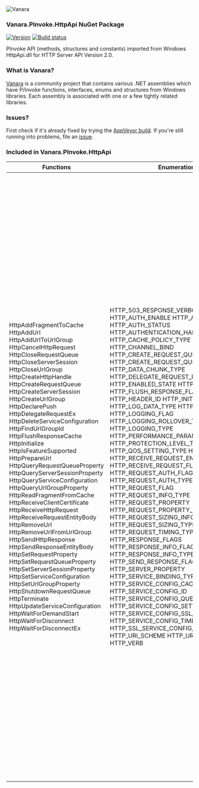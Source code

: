 ﻿![Vanara](https://raw.githubusercontent.com/dahall/Vanara/master/docs/icons/VanaraHeading.png)
### **Vanara.PInvoke.HttpApi NuGet Package**
[![Version](https://img.shields.io/nuget/v/Vanara.PInvoke.HttpApi?label=NuGet&style=flat-square)](https://github.com/dahall/Vanara/releases)
[![Build status](https://img.shields.io/appveyor/build/dahall/vanara?label=AppVeyor%20build&style=flat-square)](https://ci.appveyor.com/project/dahall/vanara)

PInvoke API (methods, structures and constants) imported from Windows HttpApi.dll for HTTP Server API Version 2.0.

### **What is Vanara?**

[Vanara](https://github.com/dahall/Vanara) is a community project that contains various .NET assemblies which have P/Invoke functions, interfaces, enums and structures from Windows libraries. Each assembly is associated with one or a few tightly related libraries.

### **Issues?**

First check if it's already fixed by trying the [AppVeyor build](https://ci.appveyor.com/nuget/vanara-prerelease).
If you're still running into problems, file an [issue](https://github.com/dahall/Vanara/issues).

### **Included in Vanara.PInvoke.HttpApi**

Functions | Enumerations | Structures
--- | --- | ---
HttpAddFragmentToCache HttpAddUrl HttpAddUrlToUrlGroup HttpCancelHttpRequest HttpCloseRequestQueue HttpCloseServerSession HttpCloseUrlGroup HttpCreateHttpHandle HttpCreateRequestQueue HttpCreateServerSession HttpCreateUrlGroup HttpDeclarePush HttpDelegateRequestEx HttpDeleteServiceConfiguration HttpFindUrlGroupId HttpFlushResponseCache HttpInitialize HttpIsFeatureSupported HttpPrepareUrl HttpQueryRequestQueueProperty HttpQueryServerSessionProperty HttpQueryServiceConfiguration HttpQueryUrlGroupProperty HttpReadFragmentFromCache HttpReceiveClientCertificate HttpReceiveHttpRequest HttpReceiveRequestEntityBody HttpRemoveUrl HttpRemoveUrlFromUrlGroup HttpSendHttpResponse HttpSendResponseEntityBody HttpSetRequestProperty HttpSetRequestQueueProperty HttpSetServerSessionProperty HttpSetServiceConfiguration HttpSetUrlGroupProperty HttpShutdownRequestQueue HttpTerminate HttpUpdateServiceConfiguration HttpWaitForDemandStart HttpWaitForDisconnect HttpWaitForDisconnectEx                                                          | HTTP_503_RESPONSE_VERBOSITY HTTP_AUTH_ENABLE HTTP_AUTH_EX_FLAG HTTP_AUTH_STATUS HTTP_AUTHENTICATION_HARDENING_LEVELS HTTP_CACHE_POLICY_TYPE HTTP_CHANNEL_BIND HTTP_CREATE_REQUEST_QUEUE_FLAG HTTP_CREATE_REQUEST_QUEUE_PROPERTY_ID HTTP_DATA_CHUNK_TYPE HTTP_DELEGATE_REQUEST_PROPERTY_ID HTTP_ENABLED_STATE HTTP_FEATURE_ID HTTP_FLUSH_RESPONSE_FLAG HTTP_HEADER_ID HTTP_INIT HTTP_LOG_DATA_TYPE HTTP_LOG_FIELD HTTP_LOGGING_FLAG HTTP_LOGGING_ROLLOVER_TYPE HTTP_LOGGING_TYPE HTTP_PERFORMANCE_PARAM_TYPE HTTP_PROTECTION_LEVEL_TYPE HTTP_QOS_SETTING_TYPE HTTP_RECEIVE HTTP_RECEIVE_REQUEST_ENTITY_BODY_FLAG HTTP_RECEIVE_REQUEST_FLAG HTTP_REQUEST_AUTH_FLAG HTTP_REQUEST_AUTH_TYPE HTTP_REQUEST_FLAG HTTP_REQUEST_INFO_TYPE HTTP_REQUEST_PROPERTY HTTP_REQUEST_PROPERTY_SNI_FLAG HTTP_REQUEST_SIZING_INFO_FLAG HTTP_REQUEST_SIZING_TYPE HTTP_REQUEST_TIMING_TYPE HTTP_RESPONSE_FLAGS HTTP_RESPONSE_INFO_FLAGS HTTP_RESPONSE_INFO_TYPE HTTP_SEND_RESPONSE_FLAG HTTP_SERVER_PROPERTY HTTP_SERVICE_BINDING_TYPE HTTP_SERVICE_CONFIG_CACHE_KEY HTTP_SERVICE_CONFIG_ID HTTP_SERVICE_CONFIG_QUERY_TYPE HTTP_SERVICE_CONFIG_SETTING_KEY HTTP_SERVICE_CONFIG_SSL_FLAG HTTP_SERVICE_CONFIG_TIMEOUT_KEY HTTP_SSL_SERVICE_CONFIG_EX_PARAM_TYPE HTTP_URI_SCHEME HTTP_URL_FLAG HTTP_VERB                                                | HREQQUEUE HREQQUEUEv1 SafeHTTP_SERVER_SESSION_ID SafeHTTP_URL_GROUP_ID HTTP_BANDWIDTH_LIMIT_INFO HTTP_BINDING_INFO HTTP_BYTE_RANGE HTTP_CACHE_POLICY HTTP_CHANNEL_BIND_INFO HTTP_CONNECTION_LIMIT_INFO HTTP_COOKED_URL HTTP_CREATE_REQUEST_QUEUE_PROPERTY_INFO HTTP_DELEGATE_REQUEST_PROPERTY_INFO HTTP_ERROR_HEADERS_PARAM HTTP_FLOWRATE_INFO HTTP_KNOWN_HEADER HTTP_LISTEN_ENDPOINT_INFO HTTP_LOG_DATA HTTP_LOG_FIELDS_DATA HTTP_LOGGING_INFO HTTP_MULTIPLE_KNOWN_HEADERS HTTP_PERFORMANCE_PARAM HTTP_PROPERTY_FLAGS HTTP_PROTECTION_LEVEL_INFO HTTP_QOS_SETTING_INFO HTTP_QUERY_REQUEST_QUALIFIER_QUIC HTTP_QUERY_REQUEST_QUALIFIER_TCP HTTP_QUIC_API_TIMINGS HTTP_QUIC_CONNECTION_API_TIMINGS HTTP_QUIC_STREAM_API_TIMINGS HTTP_REQUEST_AUTH_INFO HTTP_REQUEST_CHANNEL_BIND_STATUS HTTP_REQUEST_HEADERS HTTP_REQUEST_INFO HTTP_REQUEST_PROPERTY_SNI HTTP_REQUEST_PROPERTY_STREAM_ERROR HTTP_REQUEST_SIZING_INFO HTTP_REQUEST_TIMING_INFO HTTP_REQUEST_TOKEN_BINDING_INFO HTTP_REQUEST_V1 HTTP_REQUEST_V2 HTTP_RESPONSE_HEADERS HTTP_RESPONSE_INFO HTTP_RESPONSE_V1 HTTP_RESPONSE_V2 HTTP_SERVER_AUTHENTICATION_BASIC_PARAMS HTTP_SERVER_AUTHENTICATION_DIGEST_PARAMS HTTP_SERVER_AUTHENTICATION_INFO HTTP_SERVICE_BINDING_A HTTP_SERVICE_BINDING_BASE HTTP_SERVICE_BINDING_W HTTP_SERVICE_CONFIG_CACHE_SET HTTP_SERVICE_CONFIG_IP_LISTEN_PARAM HTTP_SERVICE_CONFIG_IP_LISTEN_QUERY HTTP_SERVICE_CONFIG_SETTING_SET HTTP_SERVICE_CONFIG_SSL_CCS_KEY HTTP_SERVICE_CONFIG_SSL_CCS_QUERY HTTP_SERVICE_CONFIG_SSL_CCS_QUERY_EX HTTP_SERVICE_CONFIG_SSL_CCS_SET HTTP_SERVICE_CONFIG_SSL_CCS_SET_EX HTTP_SERVICE_CONFIG_SSL_KEY HTTP_SERVICE_CONFIG_SSL_KEY_EX HTTP_SERVICE_CONFIG_SSL_PARAM HTTP_SERVICE_CONFIG_SSL_PARAM_EX HTTP_SERVICE_CONFIG_SSL_QUERY HTTP_SERVICE_CONFIG_SSL_QUERY_EX HTTP_SERVICE_CONFIG_SSL_SET HTTP_SERVICE_CONFIG_SSL_SET_EX HTTP_SERVICE_CONFIG_SSL_SNI_KEY HTTP_SERVICE_CONFIG_SSL_SNI_QUERY HTTP_SERVICE_CONFIG_SSL_SNI_QUERY_EX HTTP_SERVICE_CONFIG_SSL_SNI_SET HTTP_SERVICE_CONFIG_SSL_SNI_SET_EX HTTP_SERVICE_CONFIG_TIMEOUT_SET HTTP_SERVICE_CONFIG_URLACL_KEY HTTP_SERVICE_CONFIG_URLACL_PARAM HTTP_SERVICE_CONFIG_URLACL_QUERY HTTP_SERVICE_CONFIG_URLACL_SET HTTP_SSL_CLIENT_CERT_INFO HTTP_SSL_INFO HTTP_SSL_PROTOCOL_INFO HTTP_STATE_INFO HTTP_TIMEOUT_LIMIT_INFO HTTP_TLS_RESTRICTIONS_PARAM HTTP_TLS_SESSION_TICKET_KEYS_PARAM HTTP_TRANSPORT_ADDRESS HTTP_UNKNOWN_HEADER HTTP_VERSION HTTP_WSK_API_TIMINGS HTTP2_SETTINGS_LIMITS_PARAM HTTP2_WINDOW_SIZE_PARAM HTTPAPI_VERSION FROMMEMORY FROMFILEHANDLE FROMFRAGMENTCACHE FROMFRAGMENTCACHEEX TRAILERS UNION 
